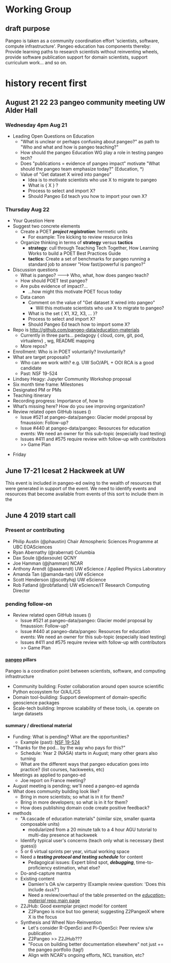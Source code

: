 # Working Group 

## draft purpose

Pangeo is taken as a community coordination effort 'scientists, software, compute infrastructure'. Pangeo education 
has components thereby: Provide learning paths to research scientists without reinventing wheels, 
provide software publication support for domain scientists, support curriculum work... and so on.

# history recent first



## August 21 22 23 pangeo community meeting UW Alder Hall

### Wednesday 4pm Aug 21

- Leading Open Questions on Education
  - "What is unclear or perhaps confusing about pangeo?" as path to "Who and what and how is pangeo teaching?"
  - How should the pangeo Education WG play a role in testing pangeo tech?
  - Does "publications = evidence of pangeo impact" motivate "What should the pangeo team emphasize today?" (Education, *)
  - Value of "Get dataset X wired into pangeo"  
    - Idea is to motivate scientists who use X to migrate to pangeo
    - What is { X } ? 
    - Process to select and import X? 
    - Should Pangeo Ed teach you how to import your own X?


### Thursday Aug 22

- Your Question Here
- Suggest two concrete elements
  - Create a POET ***project registration***: hermetic units
    - For example: Tire kicking to review resource links
  - Organize thinking in terms of **strategy** versus **tactics**
    - **strategy**: cull through Teaching Tech Together, How Learning Works to build a POET Best Practices Guide
    - **tactics**: Create a set of benchmarks for pangeo running a standard job to answer "How fast/powerful is pangeo?"
- Discussion questions
  - What is pangeo? ---> Who, what, how does pangeo teach? 
  - How should POET test pangeo?
  - Are pubs evidence of impact?...
    - ...how might this motivate POET focus today
  - Data canon
    - Comment on the value of "Get dataset X wired into pangeo" 
      - Will this motivate scientists who use X to migrate to pangeo? 
    - What is the set { X1, X2, X3, ... }? 
    - Process to select and import X? 
    - Should Pangeo Ed teach how to import some X?
- Repo is http://github.com/pangeo-data/education-materials
  - Currently in three parts... pedagogy { cloud, core, git, pod, virtualenv} , wg, README mapping
  - More repos?
- Enrollment: Who is in POET voluntarily? Involuntarily?
- What are target proposals?
  - Who can we work with? e.g. UW SoO/APL + OOI RCA is a good candidate
  - Past: NSF 19-524 
- Lindsey Heagy: Jupyter Community Workshop proposal
- Six month time frame: Milestones
- Designated PM or PMs
- Teaching itinerary
- Recording progress: Importance of, how to
- What’s missing here? How do you see improving organization? 
- Review related open GitHub issues ()
  - Issue #521 at pangeo-data/pangeo: Glacier model proposal by fmaussion: Follow-up?
  - Issue #440 at pangeo-data/pangeo: Resources for education events: We need an owner for this sub-topic (especially load testing)
  - Issues #411 and #575 require review with follow-up with contributors >> Game Plan
  
* Friday


## June 17-21 Icesat 2 Hackweek at UW

This event is included in pangeo-ed owing to the wealth of resources that were generated in support of the event.
We need to identify events and resources that become available from events of this sort to include them in the 

## June 4 2019 start call

### Present *or* contributing

* Philip Austin (@phaustin) Chair Atmospheric Sciences Programme at UBC EOASciences
* Ryan Abernathy (@rabernat) Columbia
* Dax Soule (@daxsoule) QCNY
* Joe Hamman (@jhamman) NCAR
* Anthony Arendt (@aaarendt) UW eScience / Applied Physics Laboratory
* Amanda Tan (@amanda-tan) UW eScience
* Scott Henderson (@scottyhq) UW eScience 
* Rob Fatland (@robfatland) UW eScience/IT Research Computing Director

### pending follow-on

- Review related open GitHub issues ()
  - Issue #521 at pangeo-data/pangeo: Glacier model proposal by fmaussion: Follow-up?
  - Issue #440 at pangeo-data/pangeo: Resources for education events: We need an owner for this sub-topic (especially load testing)
  - Issues #411 and #575 require review with follow-up with contributors >> Game Plan

#### [pangeo](http://pangeo.io) pillars

Pangeo is a coordination point between scientists, software, and computing infrastructure 
- Community building: Foster collaboration around open source scientific Python ecosystem for O/A/L/CS
- Domain tool-building: Support development of domain-specific geoscience packages
- Scale-tech building: Improve scalability of these tools, i.e. operate on large datasets

#### summary / directional material 

- Funding: What is pending? What are the opportunities?
  - Example (past): [NSF 19-524](https://www.nsf.gov/publications/pub_summ.jsp?WT.z_pims_id=505342&ods_key=nsf19524)
- "Thanks for the pod... by the way who pays for this?"
  - Schedule: Year 2 (NASA) starts in August; many other gears also turning
  - What are the different ways that pangeo education goes into practice? (list courses, hackweeks, etc)
- Meetings as applied to pangeo-ed
  - Joe report on France meeting?
 - August meeting is pending; we'll need a pangeo-ed agenda
  - What does community building look like? 
    - Bring in more scientists; so what is in it for them?
    - Bring in more developers; so what is in it for them?
    - How does publishing domain code create positive feedback?
- methods
  - "A cascade of education materials" (similar size, smaller quanta composable units)
    - modularized from a 20 minute talk to a 4 hour AGU tutorial to multi-day presence at hackweek 
  - Identify typical user's concerns (teach only what is necessary (best guess))
  - 5 or 6 virtual sprints per year, virtual working space
  - Need a ***testing protocol and testing schedule*** for content
    - Pedagogical issues: Expert blind spot, ***debugging***, time-to-proficiency estimation, what else?
  - Do-and-capture mantra
  - Existing content
    - Damien's OA s/w carpentry (Example review question: 'Does this include `dask`?')
    - Need a review/overhaul of the table presented on the 
[*education-material* repo main page](https://github.com/pangeo-data/education-material)
  - Z2JHub: Good exemplar project model for content
    - Z2Pangeo is nice but too general; suggesting Z2PangeoX where X is the focus
  - Synthesis and Wheel Non-Reinvention
    - Let's consider R-OpenSci and Pi-OpenSci: Peer review s/w publication
    - Z2Pangeo >> Z2JHub???
    - "Focus on building better documentation elsewhere" not just += the pangeo portfolio (tag!)
    - Align with NCAR's ongoing efforts, NCL transition, etc?




 
